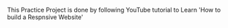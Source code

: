 This Practice Project is done by following YouTube tutorial to Learn 'How to build a Respnsive Website'
